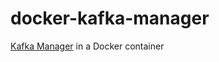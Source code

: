 # docker-kafka-manager
[Kafka Manager](https://github.com/yahoo/kafka-manager) in a Docker container
